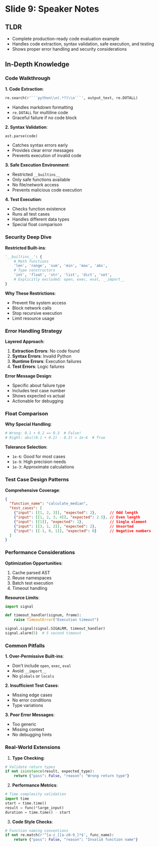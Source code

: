 # Slide 9: Speaker Notes

## TLDR
- Complete production-ready code evaluation example
- Handles code extraction, syntax validation, safe execution, and testing
- Shows proper error handling and security considerations

## In-Depth Knowledge

### Code Walkthrough

**1. Code Extraction**:
```python
re.search(r'```python\\n(.*?)\\n```', output_text, re.DOTALL)
```
- Handles markdown formatting
- `re.DOTALL` for multiline code
- Graceful failure if no code block

**2. Syntax Validation**:
```python
ast.parse(code)
```
- Catches syntax errors early
- Provides clear error messages
- Prevents execution of invalid code

**3. Safe Execution Environment**:
- Restricted `__builtins__`
- Only safe functions available
- No file/network access
- Prevents malicious code execution

**4. Test Execution**:
- Checks function existence
- Runs all test cases
- Handles different data types
- Special float comparison

### Security Deep Dive

**Restricted Built-ins**:
```python
'__builtins__': {
    # Math functions
    'len', 'range', 'sum', 'min', 'max', 'abs',
    # Type constructors
    'int', 'float', 'str', 'list', 'dict', 'set',
    # Explicitly excluded: open, exec, eval, __import__
}
```

**Why These Restrictions**:
- Prevent file system access
- Block network calls
- Stop recursive execution
- Limit resource usage

### Error Handling Strategy

**Layered Approach**:
1. **Extraction Errors**: No code found
2. **Syntax Errors**: Invalid Python
3. **Runtime Errors**: Execution failures
4. **Test Errors**: Logic failures

**Error Message Design**:
- Specific about failure type
- Includes test case number
- Shows expected vs actual
- Actionable for debugging

### Float Comparison

**Why Special Handling**:
```python
# Wrong: 0.1 + 0.2 == 0.3  # False!
# Right: abs((0.1 + 0.2) - 0.3) < 1e-6  # True
```

**Tolerance Selection**:
- `1e-6`: Good for most cases
- `1e-9`: High precision needs
- `1e-3`: Approximate calculations

### Test Case Design Patterns

**Comprehensive Coverage**:
```json
{
  "function_name": "calculate_median",
  "test_cases": [
    {"input": [[1, 2, 3]], "expected": 2},      // Odd length
    {"input": [[1, 2, 3, 4]], "expected": 2.5}, // Even length
    {"input": [[1]], "expected": 1},            // Single element
    {"input": [[3, 1, 2]], "expected": 2},      // Unsorted
    {"input": [[-1, 0, 1]], "expected": 0}      // Negative numbers
  ]
}
```

### Performance Considerations

**Optimization Opportunities**:
1. Cache parsed AST
2. Reuse namespaces
3. Batch test execution
4. Timeout handling

**Resource Limits**:
```python
import signal

def timeout_handler(signum, frame):
    raise TimeoutError("Execution timeout")

signal.signal(signal.SIGALRM, timeout_handler)
signal.alarm(5)  # 5 second timeout
```

### Common Pitfalls

**1. Over-Permissive Built-ins**:
- Don't include `open`, `exec`, `eval`
- Avoid `__import__`
- No `globals` or `locals`

**2. Insufficient Test Cases**:
- Missing edge cases
- No error conditions
- Type variations

**3. Poor Error Messages**:
- Too generic
- Missing context
- No debugging hints

### Real-World Extensions

1. **Type Checking**:
```python
# Validate return types
if not isinstance(result, expected_type):
    return {"pass": False, "reason": "Wrong return type"}
```

2. **Performance Metrics**:
```python
# Time complexity validation
import time
start = time.time()
result = func(*large_input)
duration = time.time() - start
```

3. **Code Style Checks**:
```python
# Function naming conventions
if not re.match(r'^[a-z_][a-z0-9_]*$', func_name):
    return {"pass": False, "reason": "Invalid function name"}
```